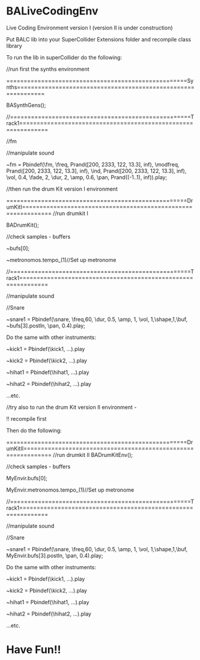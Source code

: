# BALiveCodingEnv

Live Coding Environment version I (version II is under construction)

Put BALC lib into your SuperCollider Extensions folder and recompile class library

To run the lib in superCollider do the following:

//run first the synths environment

====================================================Synths==============================================================


BASynthGens();

//====================================================Track1==============================================================

//fm

//manipulate sound

~fm = Pbindef(\fm, \freq, Prand([200, 2333, 122, 13.3], inf), \modfreq, Prand([200, 2333, 122, 13.3], inf), \ind, Prand([200, 2333, 122, 13.3], inf), \vol, 0.4, \fade, 2, \dur, 2,  \amp, 0.6, \pan, Prand((-1..1), inf)).play;


//then run the drum Kit version I environment

====================================================DrumKitI==============================================================
//run drumkit I

BADrumKit();

//check samples - buffers

~bufs[0];

~metronomos.tempo_(1)//Set up metronome

//====================================================Track1==============================================================

//manipulate sound

//Snare

~snare1 = Pbindef(\snare, \freq,60, \dur, 0.5, \amp, 1, \vol, 1,\shape,1,\buf, ~bufs[3].postln, \pan, 0.4).play;

Do the same with other instruments:

~kick1 = Pbindef(\kick1, ...).play

~kick2 = Pbindef(\kick2, ...).play

~hihat1 = Pbindef(\hihat1, ...).play

~hihat2 = Pbindef(\hihat2, ...).play

...etc.

//try also to run the drum Kit version II environment - 

!! recompile first

Then do the following:

====================================================DrumKitII==============================================================
//run drumkit II
BADrumKitEnv();

//check samples - buffers

MyEnvir.bufs[0];

MyEnvir.metronomos.tempo_(1)//Set up metronome

//====================================================Track1==============================================================

//manipulate sound

//Snare

~snare1 = Pbindef(\snare, \freq,60, \dur, 0.5, \amp, 1, \vol, 1,\shape,1,\buf, MyEnvir.bufs[3].postln, \pan, 0.4).play;

Do the same with other instruments:

~kick1 = Pbindef(\kick1, ...).play

~kick2 = Pbindef(\kick2, ...).play

~hihat1 = Pbindef(\hihat1, ...).play

~hihat2 = Pbindef(\hihat2, ...).play

...etc.


# Have Fun!!


